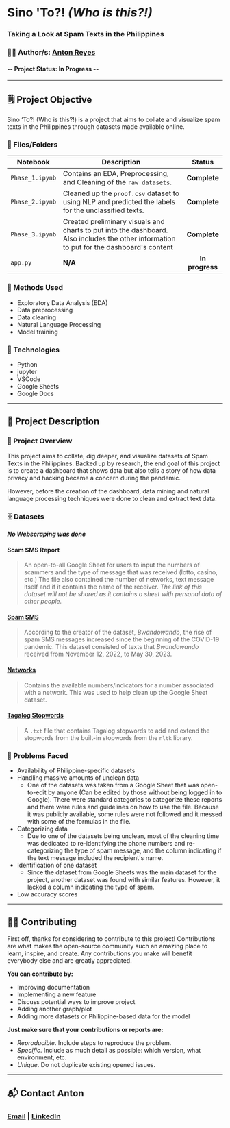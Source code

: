 # **Sino 'To?! _(Who is this?!)_**
### **Taking a Look at Spam Texts in the Philippines**

### 👨‍💻 Author/s: [Anton Reyes](https://www.github.com/AGR-yes)

#### **--** Project Status: **In Progress** **--**

<!--- ![Alt text](image link here) --->

---

## 🗒️ Project Objective
Sino ‘To?! (Who is this?!) is a project that aims to collate and visualize spam texts in the Philippines through datasets made available online. 

### 📓 Files/Folders
| Notebook | Description | Status |
|-------------|-------------|:-------------:|
| `Phase_1.ipynb` |  Contains an EDA, Preprocessing, and Cleaning of the `raw datasets`. | **Complete** |
| `Phase_2.ipynb` |  Cleaned up the `proof.csv` dataset to using NLP and predicted the labels for the unclassified texts. | **Complete** |
| `Phase_3.ipynb` |  Created preliminary visuals and charts to put into the dashboard. Also includes the other information to put for the dashboard's content | **Complete** |
| `app.py` |  **N/A** | **In progress** |


### 🧬 Methods Used
* Exploratory Data Analysis (EDA)
* Data preprocessing
* Data cleaning
* Natural Language Processing
* Model training


### 💽 Technologies
* Python
* jupyter
* VSCode
* Google Sheets
* Google Docs


---

## 📁 Project Description
### 📃 Project Overview
This project aims to collate, dig deeper, and visualize datasets of Spam Texts in the Philippines. Backed up by research, the end goal of this project is to create a dashboard that shows data but also tells a story of how data privacy and hacking became a concern during the pandemic.

However, before the creation of the dashboard, data mining and natural language processing techniques were done to clean and extract text data.


### 🗄️ Datasets
***No Webscraping was done***

#### **Scam SMS Report**
> An open-to-all Google Sheet for users to input the numbers of scammers and the type of message that was received (lotto, casino, etc.) The file also contained the number of networks, text message itself and if it contains the name of the receiver. *The link of this dataset will not be shared as it contains a sheet with personal data of other people.*

#### [**Spam SMS**](https://www.kaggle.com/datasets/bwandowando/philippine-spam-sms-messages)
> According to the creator of the dataset, *Bwandowando*, the rise of spam SMS messages increased since the beginning of the COVID-19 pandemic. This dataset consisted of texts that *Bwandowando* received from November 12, 2022, to May 30, 2023. 

#### [**Networks**](https://www.prefix.ph/prefixes/2023-complete-list-of-philippine-mobile-network-prefixes/)
> Contains the available numbers/indicators for a number associated with a network. This was used to help clean up the Google Sheet dataset.

#### [**Tagalog Stopwords**](https://github.com/stopwords-iso/stopwords-tl/blob/master/raw/genediazjr-tagalog.txt)
> A `.txt` file that contains Tagalog stopwords to add and extend the stopwords from the built-in stopwords from the `nltk` library.


### 📝 Problems Faced
* Availability of Philippine-specific datasets
* Handling massive amounts of unclean data
    * One of the datasets was taken from a Google Sheet that was open-to-edit by anyone (Can be edited by those without being logged in to Google). There were standard categories to categorize these reports and there were rules and guidelines on how to use the file. Because it was publicly available, some rules were not followed and it messed with some of the formulas in the file.  
* Categorizing data
    * Due to one of the datasets being unclean, most of the cleaning time was dedicated to re-identifying the phone numbers and re-categorizing the type of spam message, and the column indicating if the text message included the recipient's name.
* Identification of one dataset
    * Since the dataset from Google Sheets was the main dataset for the project, another dataset was found with similar features. However, it lacked a column indicating the type of spam.
* Low accuracy scores

<!---
---

## 🖼️ Project Screenshots (if applicable)
![Alt text](image link)


## 📋 Needs of this project
- insert needs
--->
---

## 🤲🏽 Contributing

First off, thanks for considering to contribute to this project! Contributions are what makes the open-source community such an amazing place to learn, inspire, and create. Any contributions you make will benefit everybody else and are greatly appreciated.

**You can contribute by:**

- Improving documentation
- Implementing a new feature
- Discuss potential ways to improve project
- Adding another graph/plot
- Adding more datasets or Philippine-based data for the model

**Just make sure that your contributions or reports are:**

- *Reproducible*. Include steps to reproduce the problem.
- *Specific*. Include as much detail as possible: which version, what environment, etc.
- *Unique*. Do not duplicate existing opened issues.

---

## 📬 Contact Anton
### [Email](AntonReyes.work@gmail.com) | [LinkedIn](www.linkedin.com/in/anton-r-501b12136/)
